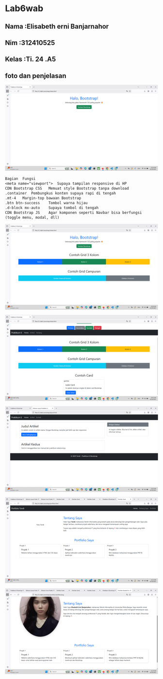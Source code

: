 # Lab6wab

## Nama         :Elisabeth erni Banjarnahor ##
## Nim          :312410525 ##
## Kelas        :Ti. 24 .A5 ##

## foto dan penjelasan ##
![foto](https://github.com/Elisabethbanjarnahor/Lab6wab/blob/e78b44ed3e07c8668ddcacf6745427ee77f0ef05/ss%20foto/Screenshot%202025-10-29%20101411.png)

```Penjelasan:
Bagian	Fungsi
<meta name="viewport">	Supaya tampilan responsive di HP
CDN Bootstrap CSS	Memuat style Bootstrap tanpa download
.container	Pembungkus konten supaya rapi di tengah
.mt-4	Margin-top bawaan Bootstrap
.btn btn-success	Tombol warna hijau
.d-block mx-auto	Supaya tombol di tengah
CDN Bootstrap JS	Agar komponen seperti Navbar bisa berfungsi (toggle menu, modal, dll)
```

![foto](https://github.com/Elisabethbanjarnahor/Lab6wab/blob/e78b44ed3e07c8668ddcacf6745427ee77f0ef05/ss%20foto/Screenshot%202025-10-29%20102626.png)

![foto](https://github.com/Elisabethbanjarnahor/Lab6wab/blob/e78b44ed3e07c8668ddcacf6745427ee77f0ef05/ss%20foto/Screenshot%202025-10-29%20105234.png)

![foto](https://github.com/Elisabethbanjarnahor/Lab6wab/blob/e78b44ed3e07c8668ddcacf6745427ee77f0ef05/ss%20foto/Screenshot%202025-10-29%20110233.png)

![foto](https://github.com/Elisabethbanjarnahor/Lab6wab/blob/e78b44ed3e07c8668ddcacf6745427ee77f0ef05/ss%20foto/Screenshot%202025-10-29%20111221.png)

![foto](https://github.com/Elisabethbanjarnahor/Lab6wab/blob/e78b44ed3e07c8668ddcacf6745427ee77f0ef05/ss%20foto/Screenshot%202025-10-29%20113422.png)



